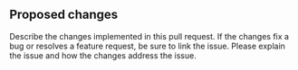 ## Proposed changes

Describe the changes implemented in this pull request. If the changes fix a bug 
or resolves a feature request, be sure to link the issue. Please explain the 
issue and how the changes address the issue.